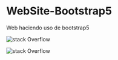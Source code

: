 # WebSite-Bootstrap5
Web haciendo uso de bootstrap5

![stack Overflow](https://i.ibb.co/1fk5P4f/presentacion1.png)

![stack Overflow](https://i.ibb.co/XSGZJDq/presentacion3.png)
